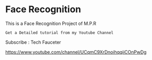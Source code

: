 # Face Recognition

This is a Face Recognition Project of M.P.R


	Get a Detailed tutorial from my Youtube Channel



Subscribe :
		Tech Fauceter

https://www.youtube.com/channel/UCqmC9XrDnoihqqiiCOnPwDg
